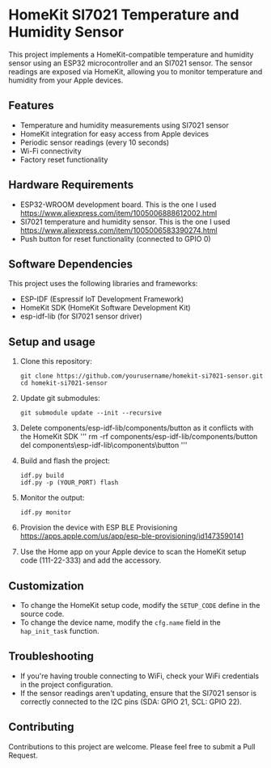 # HomeKit SI7021 Temperature and Humidity Sensor

This project implements a HomeKit-compatible temperature and humidity sensor using an ESP32 microcontroller and an SI7021 sensor. The sensor readings are exposed via HomeKit, allowing you to monitor temperature and humidity from your Apple devices.

## Features

- Temperature and humidity measurements using SI7021 sensor
- HomeKit integration for easy access from Apple devices
- Periodic sensor readings (every 10 seconds)
- Wi-Fi connectivity
- Factory reset functionality

## Hardware Requirements

- ESP32-WROOM development board. This is the one I used https://www.aliexpress.com/item/1005006888612002.html
- SI7021 temperature and humidity sensor. This is the one I used https://www.aliexpress.com/item/1005006583390274.html
- Push button for reset functionality (connected to GPIO 0)

## Software Dependencies

This project uses the following libraries and frameworks:

- ESP-IDF (Espressif IoT Development Framework)
- HomeKit SDK (HomeKit Software Development Kit)
- esp-idf-lib (for SI7021 sensor driver)

## Setup and usage

1. Clone this repository:
   ```
   git clone https://github.com/yourusername/homekit-si7021-sensor.git
   cd homekit-si7021-sensor
   ```

2. Update git submodules:
   ```
   git submodule update --init --recursive
   ```

3. Delete components/esp-idf-lib/components/button as it conflicts with the HomeKit SDK
   '''
   rm -rf components/esp-idf-lib/components/button
   del components\esp-idf-lib\components\button
   '''

4. Build and flash the project:
   ```
   idf.py build
   idf.py -p (YOUR_PORT) flash
   ```

5. Monitor the output:
   ```
   idf.py monitor
   ```
6. Provision the device with ESP BLE Provisioning https://apps.apple.com/us/app/esp-ble-provisioning/id1473590141

7. Use the Home app on your Apple device to scan the HomeKit setup code (111-22-333) and add the accessory.

## Customization

- To change the HomeKit setup code, modify the `SETUP_CODE` define in the source code.
- To change the device name, modify the `cfg.name` field in the `hap_init_task` function.

## Troubleshooting

- If you're having trouble connecting to WiFi, check your WiFi credentials in the project configuration.
- If the sensor readings aren't updating, ensure that the SI7021 sensor is correctly connected to the I2C pins (SDA: GPIO 21, SCL: GPIO 22).

## Contributing

Contributions to this project are welcome. Please feel free to submit a Pull Request.

